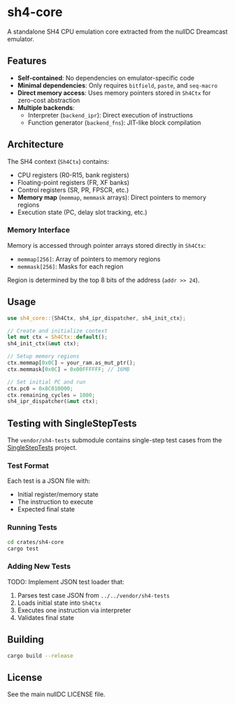 # sh4-core

A standalone SH4 CPU emulation core extracted from the nullDC Dreamcast emulator.

## Features

- **Self-contained**: No dependencies on emulator-specific code
- **Minimal dependencies**: Only requires `bitfield`, `paste`, and `seq-macro`
- **Direct memory access**: Uses memory pointers stored in `Sh4Ctx` for zero-cost abstraction
- **Multiple backends**:
  - Interpreter (`backend_ipr`): Direct execution of instructions
  - Function generator (`backend_fns`): JIT-like block compilation

## Architecture

The SH4 context (`Sh4Ctx`) contains:
- CPU registers (R0-R15, bank registers)
- Floating-point registers (FR, XF banks)
- Control registers (SR, PR, FPSCR, etc.)
- **Memory map** (`memmap`, `memmask` arrays): Direct pointers to memory regions
- Execution state (PC, delay slot tracking, etc.)

### Memory Interface

Memory is accessed through pointer arrays stored directly in `Sh4Ctx`:
- `memmap[256]`: Array of pointers to memory regions
- `memmask[256]`: Masks for each region

Region is determined by the top 8 bits of the address (`addr >> 24`).

## Usage

```rust
use sh4_core::{Sh4Ctx, sh4_ipr_dispatcher, sh4_init_ctx};

// Create and initialize context
let mut ctx = Sh4Ctx::default();
sh4_init_ctx(&mut ctx);

// Setup memory regions
ctx.memmap[0x0C] = your_ram.as_mut_ptr();
ctx.memmask[0x0C] = 0x00FFFFFF; // 16MB

// Set initial PC and run
ctx.pc0 = 0x8C010000;
ctx.remaining_cycles = 1000;
sh4_ipr_dispatcher(&mut ctx);
```

## Testing with SingleStepTests

The `vendor/sh4-tests` submodule contains single-step test cases from the [SingleStepTests](https://github.com/SingleStepTests/sh4) project.

### Test Format

Each test is a JSON file with:
- Initial register/memory state
- The instruction to execute
- Expected final state

### Running Tests

```bash
cd crates/sh4-core
cargo test
```

### Adding New Tests

TODO: Implement JSON test loader that:
1. Parses test case JSON from `../../vendor/sh4-tests`
2. Loads initial state into `Sh4Ctx`
3. Executes one instruction via interpreter
4. Validates final state

## Building

```bash
cargo build --release
```

## License

See the main nullDC LICENSE file.
